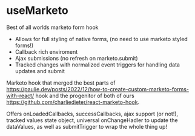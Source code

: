 # useMarketo
Best of all worlds marketo form hook

- Allows for full styling of native forms, (no need to use marketo styled forms!)
- Callback rich enviroment
- Ajax submissions (no refresh on marketo.submit)
- Tracked changes with normalized event triggers for handling data updates and submit

Marketo hook that merged the best parts of https://paulie.dev/posts/2022/12/how-to-create-custom-marketo-forms-with-react/ hook and the progenitor of both of ours https://github.com/charliedieter/react-marketo-hook.

Offers onLoadedCallbacks, successCallbacks, ajax support (or not!), tracked values state object, universal onChangeHadler to update the dataValues, as well as submitTrigger to wrap the whole thing up!
